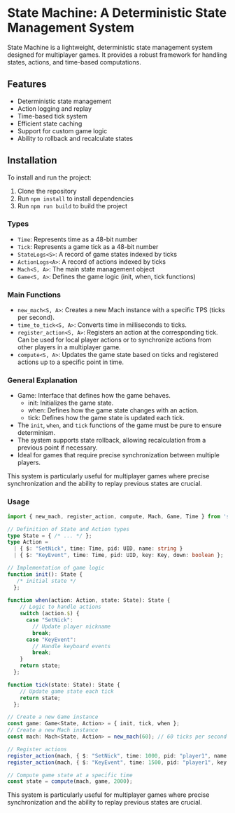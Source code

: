 # State Machine: A Deterministic State Management System

State Machine is a lightweight, deterministic state management system designed for multiplayer games. It provides a robust framework for handling states, actions, and time-based computations.

## Features

- Deterministic state management
- Action logging and replay
- Time-based tick system
- Efficient state caching
- Support for custom game logic
- Ability to rollback and recalculate states

## Installation

To install and run the project:

1. Clone the repository
2. Run `npm install` to install dependencies
3. Run `npm run build` to build the project

### Types

- `Time`: Represents time as a 48-bit number
- `Tick`: Represents a game tick as a 48-bit number
- `StateLogs<S>`: A record of game states indexed by ticks
- `ActionLogs<A>`: A record of actions indexed by ticks
- `Mach<S, A>`: The main state management object
- `Game<S, A>`: Defines the game logic (init, when, tick functions)

### Main Functions

- `new_mach<S, A>`: Creates a new Mach instance with a specific TPS (ticks per second).
- `time_to_tick<S, A>`: Converts time in milliseconds to ticks.
- `register_action<S, A>`: Registers an action at the corresponding tick. Can be used for local player actions or to synchronize actions from other players in a multiplayer game.
- `compute<S, A>`: Updates the game state based on ticks and registered actions up to a specific point in time.

### General Explanation

- Game: Interface that defines how the game behaves.
  - init: Initializes the game state.
  - when: Defines how the game state changes with an action.
  - tick: Defines how the game state is updated each tick.
- The `init`, `when`, and `tick` functions of the game must be pure to ensure determinism.
- The system supports state rollback, allowing recalculation from a previous point if necessary.
- Ideal for games that require precise synchronization between multiple players.

This system is particularly useful for multiplayer games where precise synchronization and the ability to replay previous states are crucial.

### Usage

```typescript
import { new_mach, register_action, compute, Mach, Game, Time } from 'state-machine';

// Definition of State and Action types
type State = { /* ... */ };
type Action = 
  | { $: "SetNick", time: Time, pid: UID, name: string }
  | { $: "KeyEvent", time: Time, pid: UID, key: Key, down: boolean };

// Implementation of game logic
function init(): State {
   /* initial state */ 
  };
  
function when(action: Action, state: State): State { 
    // Logic to handle actions
    switch (action.$) {
      case "SetNick":
        // Update player nickname
        break;
      case "KeyEvent":
        // Handle keyboard events
        break;
    }
    return state;
  };

function tick(state: State): State {
    // Update game state each tick
    return state;
  };

// Create a new Game instance 
const game: Game<State, Action> = { init, tick, when };
// Create a new Mach instance
const mach: Mach<State, Action> = new_mach(60); // 60 ticks per second

// Register actions
register_action(mach, { $: "SetNick", time: 1000, pid: "player1", name: "Alice" });
register_action(mach, { $: "KeyEvent", time: 1500, pid: "player1", key: "ArrowUp", down: true });

// Compute game state at a specific time
const state = compute(mach, game, 2000);
```

This system is particularly useful for multiplayer games where precise synchronization and the ability to replay previous states are crucial.
